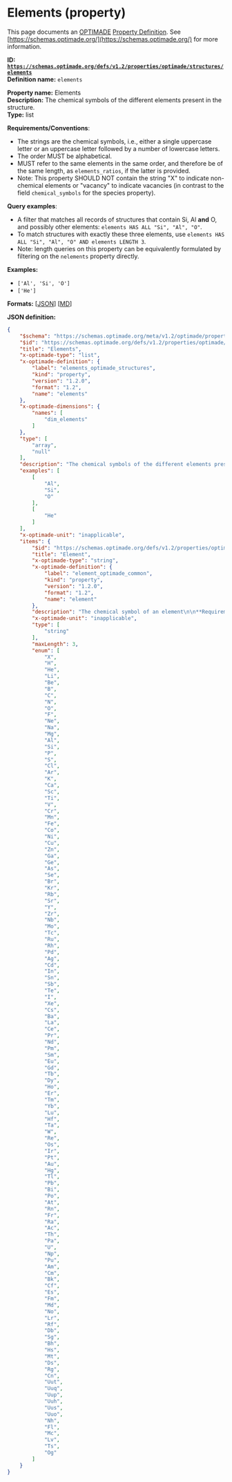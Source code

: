 # Elements (property)

This page documents an [OPTIMADE](https://www.optimade.org/) [Property Definition](https://schemas.optimade.org/#definitions). See [https://schemas.optimade.org/](https://schemas.optimade.org/) for more information.

**ID: [`https://schemas.optimade.org/defs/v1.2/properties/optimade/structures/elements`](https://schemas.optimade.org/defs/v1.2/properties/optimade/structures/elements.md)**  
**Definition name:** `elements`

**Property name:** Elements  
**Description:** The chemical symbols of the different elements present in the structure.  
**Type:** list  

**Requirements/Conventions**:

- The strings are the chemical symbols, i.e., either a single uppercase letter or an uppercase letter followed by a number of lowercase letters.
- The order MUST be alphabetical.
- MUST refer to the same elements in the same order, and therefore be of the same length, as `elements_ratios`, if the latter is provided.
- Note: This property SHOULD NOT contain the string "X" to indicate non-chemical elements or "vacancy" to indicate vacancies (in contrast to the field `chemical_symbols` for the species property).

**Query examples**:

- A filter that matches all records of structures that contain Si, Al **and** O, and possibly other elements: `elements HAS ALL "Si", "Al", "O"`.
- To match structures with exactly these three elements, use `elements HAS ALL "Si", "Al", "O" AND elements LENGTH 3`.
- Note: length queries on this property can be equivalently formulated by filtering on the `nelements` property directly.

**Examples:**

- `['Al', 'Si', 'O']`
- `['He']`

**Formats:** [[JSON](elements.json)] [[MD](elements.md)]

**JSON definition:**

``` json
{
    "$schema": "https://schemas.optimade.org/meta/v1.2/optimade/property_definition.md",
    "$id": "https://schemas.optimade.org/defs/v1.2/properties/optimade/structures/elements",
    "title": "Elements",
    "x-optimade-type": "list",
    "x-optimade-definition": {
        "label": "elements_optimade_structures",
        "kind": "property",
        "version": "1.2.0",
        "format": "1.2",
        "name": "elements"
    },
    "x-optimade-dimensions": {
        "names": [
            "dim_elements"
        ]
    },
    "type": [
        "array",
        "null"
    ],
    "description": "The chemical symbols of the different elements present in the structure.\n\n**Requirements/Conventions**:\n\n- The strings are the chemical symbols, i.e., either a single uppercase letter or an uppercase letter followed by a number of lowercase letters.\n- The order MUST be alphabetical.\n- MUST refer to the same elements in the same order, and therefore be of the same length, as `elements_ratios`, if the latter is provided.\n- Note: This property SHOULD NOT contain the string \"X\" to indicate non-chemical elements or \"vacancy\" to indicate vacancies (in contrast to the field `chemical_symbols` for the species property).\n\n**Query examples**:\n\n- A filter that matches all records of structures that contain Si, Al **and** O, and possibly other elements: `elements HAS ALL \"Si\", \"Al\", \"O\"`.\n- To match structures with exactly these three elements, use `elements HAS ALL \"Si\", \"Al\", \"O\" AND elements LENGTH 3`.\n- Note: length queries on this property can be equivalently formulated by filtering on the `nelements` property directly.",
    "examples": [
        [
            "Al",
            "Si",
            "O"
        ],
        [
            "He"
        ]
    ],
    "x-optimade-unit": "inapplicable",
    "items": {
        "$id": "https://schemas.optimade.org/defs/v1.2/properties/optimade/common/element",
        "title": "Element",
        "x-optimade-type": "string",
        "x-optimade-definition": {
            "label": "element_optimade_common",
            "kind": "property",
            "version": "1.2.0",
            "format": "1.2",
            "name": "element"
        },
        "description": "The chemical symbol of an element\n\n**Requirements/Conventions:**\n\n- The strings are the chemical symbols, i.e., either a single uppercase letter or an uppercase letter followed by a number of lowercase letters.",
        "x-optimade-unit": "inapplicable",
        "type": [
            "string"
        ],
        "maxLength": 3,
        "enum": [
            "X",
            "H",
            "He",
            "Li",
            "Be",
            "B",
            "C",
            "N",
            "O",
            "F",
            "Ne",
            "Na",
            "Mg",
            "Al",
            "Si",
            "P",
            "S",
            "Cl",
            "Ar",
            "K",
            "Ca",
            "Sc",
            "Ti",
            "V",
            "Cr",
            "Mn",
            "Fe",
            "Co",
            "Ni",
            "Cu",
            "Zn",
            "Ga",
            "Ge",
            "As",
            "Se",
            "Br",
            "Kr",
            "Rb",
            "Sr",
            "Y",
            "Zr",
            "Nb",
            "Mo",
            "Tc",
            "Ru",
            "Rh",
            "Pd",
            "Ag",
            "Cd",
            "In",
            "Sn",
            "Sb",
            "Te",
            "I",
            "Xe",
            "Cs",
            "Ba",
            "La",
            "Ce",
            "Pr",
            "Nd",
            "Pm",
            "Sm",
            "Eu",
            "Gd",
            "Tb",
            "Dy",
            "Ho",
            "Er",
            "Tm",
            "Yb",
            "Lu",
            "Hf",
            "Ta",
            "W",
            "Re",
            "Os",
            "Ir",
            "Pt",
            "Au",
            "Hg",
            "Tl",
            "Pb",
            "Bi",
            "Po",
            "At",
            "Rn",
            "Fr",
            "Ra",
            "Ac",
            "Th",
            "Pa",
            "U",
            "Np",
            "Pu",
            "Am",
            "Cm",
            "Bk",
            "Cf",
            "Es",
            "Fm",
            "Md",
            "No",
            "Lr",
            "Rf",
            "Db",
            "Sg",
            "Bh",
            "Hs",
            "Mt",
            "Ds",
            "Rg",
            "Cn",
            "Uut",
            "Uuq",
            "Uup",
            "Uuh",
            "Uus",
            "Uuo",
            "Nh",
            "Fl",
            "Mc",
            "Lv",
            "Ts",
            "Og"
        ]
    }
}
```